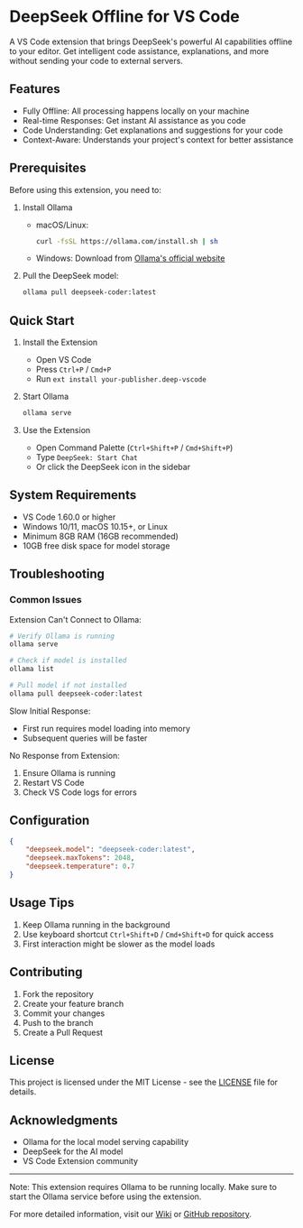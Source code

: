 # DeepSeek Offline for VS Code

A VS Code extension that brings DeepSeek's powerful AI capabilities offline to your editor. Get intelligent code assistance, explanations, and more without sending your code to external servers.

## Features

- Fully Offline: All processing happens locally on your machine
- Real-time Responses: Get instant AI assistance as you code
- Code Understanding: Get explanations and suggestions for your code
- Context-Aware: Understands your project's context for better assistance

## Prerequisites

Before using this extension, you need to:

1. Install Ollama
   - macOS/Linux: 
     ```bash
     curl -fsSL https://ollama.com/install.sh | sh
     ```
   - Windows: Download from [Ollama's official website](https://ollama.com/download)

2. Pull the DeepSeek model:
   ```bash
   ollama pull deepseek-coder:latest
   ```

## Quick Start

1. Install the Extension
   - Open VS Code
   - Press `Ctrl+P` / `Cmd+P`
   - Run `ext install your-publisher.deep-vscode`

2. Start Ollama
   ```bash
   ollama serve
   ```

3. Use the Extension
   - Open Command Palette (`Ctrl+Shift+P` / `Cmd+Shift+P`)
   - Type `DeepSeek: Start Chat`
   - Or click the DeepSeek icon in the sidebar

## System Requirements

- VS Code 1.60.0 or higher
- Windows 10/11, macOS 10.15+, or Linux
- Minimum 8GB RAM (16GB recommended)
- 10GB free disk space for model storage

## Troubleshooting

### Common Issues

Extension Can't Connect to Ollama:
```bash
# Verify Ollama is running
ollama serve

# Check if model is installed
ollama list

# Pull model if not installed
ollama pull deepseek-coder:latest
```

Slow Initial Response:
- First run requires model loading into memory
- Subsequent queries will be faster

No Response from Extension:
1. Ensure Ollama is running
2. Restart VS Code
3. Check VS Code logs for errors

## Configuration

```json
{
    "deepseek.model": "deepseek-coder:latest",
    "deepseek.maxTokens": 2048,
    "deepseek.temperature": 0.7
}
```

## Usage Tips

1. Keep Ollama running in the background
2. Use keyboard shortcut `Ctrl+Shift+D` / `Cmd+Shift+D` for quick access
3. First interaction might be slower as the model loads

## Contributing

1. Fork the repository
2. Create your feature branch
3. Commit your changes
4. Push to the branch
5. Create a Pull Request

## License

This project is licensed under the MIT License - see the [LICENSE](LICENSE) file for details.

## Acknowledgments

- Ollama for the local model serving capability
- DeepSeek for the AI model
- VS Code Extension community

---

Note: This extension requires Ollama to be running locally. Make sure to start the Ollama service before using the extension.

For more detailed information, visit our [Wiki](your-wiki-link) or [GitHub repository](your-repo-link).